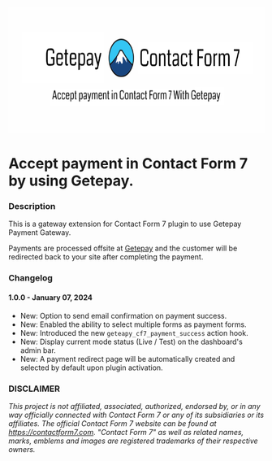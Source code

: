 <p>
  <a href="https://wordpress.org/plugins/getepay-for-contact-form-7" target="_blank">
    <img src="./.wordpress-org/banner-772x250.png" alt="Getepay for Contact Form 7" width="772" height="250">
  </a>
</p>

# Accept payment in Contact Form 7 by using Getepay.

### Description
This is a gateway extension for Contact Form 7 plugin to use Getepay Payment Gateway.

Payments are processed offsite at [Getepay](https://getepay.in) and the customer will be redirected back to your site after completing the payment.

### Changelog

#### 1.0.0 - January 07, 2024
* New: Option to send email confirmation on payment success.
* New: Enabled the ability to select multiple forms as payment forms.
* New: Introduced the new `geteapy_cf7_payment_success` action hook.
* New: Display current mode status (Live / Test) on the dashboard's admin bar.
* New: A payment redirect page will be automatically created and selected by default upon plugin activation.

### DISCLAIMER
*This project is not affiliated, associated, authorized, endorsed by, or in any way officially connected with Contact Form 7 or any of its subsidiaries or its affiliates. The official Contact Form 7 website can be found at https://contactform7.com. "Contact Form 7" as well as related names, marks, emblems and images are registered trademarks of their respective owners.*